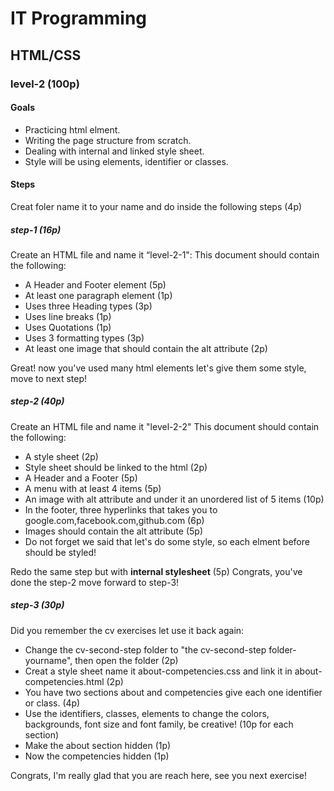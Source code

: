# IT Programming

## HTML/CSS

### level-2 (100p)

#### Goals
- Practicing html elment.
- Writing the page structure from scratch.
- Dealing with internal and linked style sheet.
- Style will be using elements, identifier or classes.

#### Steps
Creat foler name it to your name and do inside the following steps (4p)

##### step-1 (16p)
Create an HTML file and name it “level-2-1": This document should contain the following:
- A Header and Footer element (5p)
- At least one paragraph element (1p)
- Uses three Heading types (3p)
- Uses line breaks (1p)
- Uses Quotations (1p)
- Uses 3 formatting types (3p)
- At least one image that should contain the alt attribute (2p) 

Great! now you've used many html elements let's give them some style, move to next step!

##### step-2 (40p)
Create an HTML file and name it "level-2-2" This document should contain the following:
- A style sheet (2p)
- Style sheet should be linked to the html (2p)
- A Header and a Footer (5p)
- A menu with at least 4 items (5p)
- An image with alt attribute and under it an unordered list of 5 items (10p)
- In the footer, three hyperlinks that takes you to google.com,facebook.com,github.com (6p)
- Images should contain the alt attribute (5p)
- Do not forget we said that let's do some style, so each elment before should be styled!

Redo  the same step but with **internal stylesheet** (5p)
Congrats, you've done the step-2 move forward to step-3!

##### step-3 (30p)
Did you remember the cv exercises let use it back again:
- Change the cv-second-step folder to "the cv-second-step folder-yourname", then open the folder (2p)
- Creat a style sheet name it about-competencies.css and link it in about-competencies.html (2p)
- You have two sections about and competencies give each one identifier or class. (4p)
- Use the identifiers, classes, elements to change the colors, backgrounds, font size and font family, be creative! 
  (10p for each section)
- Make the about section hidden (1p)
- Now the competencies hidden (1p)

Congrats, I'm really glad that you are reach here, see you next exercise!
